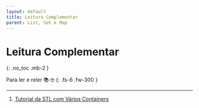 ```yaml
---
layout: default
title: Leitura Complementar
parent: List, Set e Map
---
```


# Leitura Complementar
{: .no_toc .mb-2 }

Para ler e reler 📚 🤓
{: .fs-6 .fw-300 }

---

1. [Tutorial da STL com Vários Containers](https://www.geeksforgeeks.org/cpp-stl-tutorial/)
